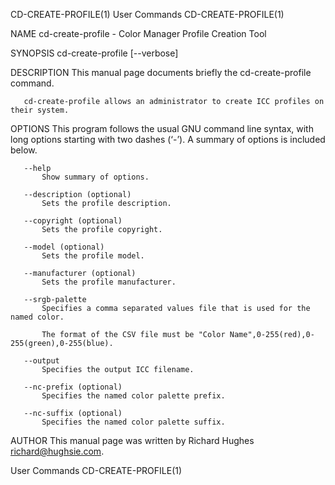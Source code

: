 CD-CREATE-PROFILE(1)                         User Commands                        CD-CREATE-PROFILE(1)

NAME
       cd-create-profile - Color Manager Profile Creation Tool

SYNOPSIS
       cd-create-profile [--verbose]

DESCRIPTION
       This manual page documents briefly the cd-create-profile command.

       cd-create-profile allows an administrator to create ICC profiles on their system.

OPTIONS
       This program follows the usual GNU command line syntax, with long options starting with two
       dashes (‘-’). A summary of options is included below.

       --help
           Show summary of options.

       --description (optional)
           Sets the profile description.

       --copyright (optional)
           Sets the profile copyright.

       --model (optional)
           Sets the profile model.

       --manufacturer (optional)
           Sets the profile manufacturer.

       --srgb-palette
           Specifies a comma separated values file that is used for the named color.

           The format of the CSV file must be "Color Name",0-255(red),0-255(green),0-255(blue).

       --output
           Specifies the output ICC filename.

       --nc-prefix (optional)
           Specifies the named color palette prefix.

       --nc-suffix (optional)
           Specifies the named color palette suffix.

AUTHOR
       This manual page was written by Richard Hughes <richard@hughsie.com>.

User Commands                                                                     CD-CREATE-PROFILE(1)
